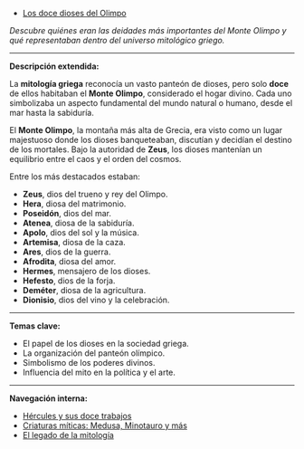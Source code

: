 - [Los doce dioses del Olimpo](./articulo-1.md)

*Descubre quiénes eran las deidades más importantes del Monte Olimpo y qué representaban dentro del universo mitológico griego.*

---

**Descripción extendida:**

La **mitología griega** reconocía un vasto panteón de dioses, pero solo **doce** de ellos habitaban el **Monte Olimpo**, considerado el hogar divino. Cada uno simbolizaba un aspecto fundamental del mundo natural o humano, desde el mar hasta la sabiduría.

El **Monte Olimpo**, la montaña más alta de Grecia, era visto como un lugar majestuoso donde los dioses banqueteaban, discutían y decidían el destino de los mortales. Bajo la autoridad de **Zeus**, los dioses mantenían un equilibrio entre el caos y el orden del cosmos.

Entre los más destacados estaban:
- **Zeus**, dios del trueno y rey del Olimpo.  
- **Hera**, diosa del matrimonio.  
- **Poseidón**, dios del mar.  
- **Atenea**, diosa de la sabiduría.  
- **Apolo**, dios del sol y la música.  
- **Artemisa**, diosa de la caza.  
- **Ares**, dios de la guerra.  
- **Afrodita**, diosa del amor.  
- **Hermes**, mensajero de los dioses.  
- **Hefesto**, dios de la forja.  
- **Deméter**, diosa de la agricultura.  
- **Dionisio**, dios del vino y la celebración.

---

**Temas clave:**
- El papel de los dioses en la sociedad griega.  
- La organización del panteón olímpico.  
- Simbolismo de los poderes divinos.  
- Influencia del mito en la política y el arte.  

---

**Navegación interna:**
- [Hércules y sus doce trabajos](./articulo-3.md)  
- [Criaturas míticas: Medusa, Minotauro y más](./articulo-4.md)  
- [El legado de la mitología](./articulo-5.md)

